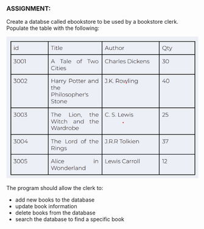 ### ASSIGNMENT:

Create a databse called ebookstore to be used by a bookstore clerk. Populate the table with the following:

![ebookstore](ebookstore_table.png)

The program should allow the clerk to:

- add new books to the database
- update book information
- delete books from the database
- search the database to find a specific book
